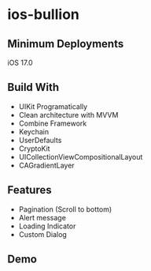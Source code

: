 # ios-bullion

## Minimum Deployments
iOS 17.0

## Build With
- UIKit Programatically
- Clean architecture with MVVM
- Combine Framework
- Keychain
- UserDefaults
- CryptoKit
- UICollectionViewCompositionalLayout 
- CAGradientLayer

## Features
- Pagination (Scroll to bottom)
- Alert message
- Loading Indicator
- Custom Dialog

## Demo
